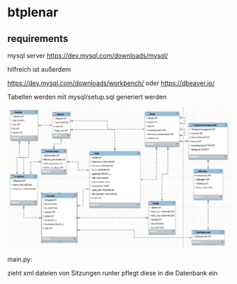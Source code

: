 # btplenar


## requirements
 mysql server https://dev.mysql.com/downloads/mysql/
 
 hilfreich ist außerdem 
 
 https://dev.mysql.com/downloads/workbench/ oder https://dbeaver.io/
 
 Tabellen werden mit mysql/setup.sql generiert werden
 
 ![Database EER Diagram](mysql/dbschema.png)

main.py:

  zieht xml dateien von Sitzungen runter
  pflegt diese in die Datenbank ein
  
  
